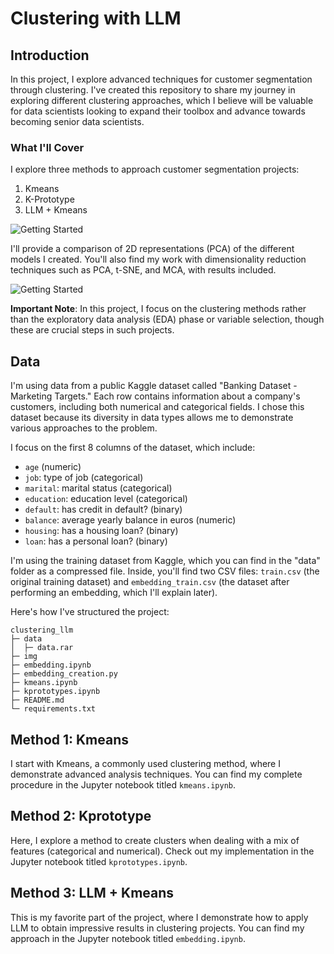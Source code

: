 # Clustering with LLM

## Introduction

In this project, I explore advanced techniques for customer segmentation through clustering. I've created this repository to share my journey in exploring different clustering approaches, which I believe will be valuable for data scientists looking to expand their toolbox and advance towards becoming senior data scientists.

### What I'll Cover

I explore three methods to approach customer segmentation projects:

1. Kmeans
2. K-Prototype
3. LLM + Kmeans

![Getting Started](img/com2d2.png)

I'll provide a comparison of 2D representations (PCA) of the different models I created. You'll also find my work with dimensionality reduction techniques such as PCA, t-SNE, and MCA, with results included.

![Getting Started](img/METH.png)

**Important Note**: In this project, I focus on the clustering methods rather than the exploratory data analysis (EDA) phase or variable selection, though these are crucial steps in such projects.

## Data

I'm using data from a public Kaggle dataset called "Banking Dataset - Marketing Targets." Each row contains information about a company's customers, including both numerical and categorical fields. I chose this dataset because its diversity in data types allows me to demonstrate various approaches to the problem.

I focus on the first 8 columns of the dataset, which include:

- `age` (numeric)
- `job`: type of job (categorical)
- `marital`: marital status (categorical)
- `education`: education level (categorical)
- `default`: has credit in default? (binary)
- `balance`: average yearly balance in euros (numeric)
- `housing`: has a housing loan? (binary)
- `loan`: has a personal loan? (binary)

I'm using the training dataset from Kaggle, which you can find in the "data" folder as a compressed file. Inside, you'll find two CSV files: `train.csv` (the original training dataset) and `embedding_train.csv` (the dataset after performing an embedding, which I'll explain later).

Here's how I've structured the project:

```
clustering_llm
├─ data
│  ├─ data.rar
├─ img
├─ embedding.ipynb
├─ embedding_creation.py
├─ kmeans.ipynb
├─ kprototypes.ipynb
├─ README.md
└─ requirements.txt

```

## Method 1: Kmeans

I start with Kmeans, a commonly used clustering method, where I demonstrate advanced analysis techniques. You can find my complete procedure in the Jupyter notebook titled `kmeans.ipynb`.

## Method 2: Kprototype
Here, I explore a method to create clusters when dealing with a mix of features (categorical and numerical). Check out my implementation in the Jupyter notebook titled `kprototypes.ipynb`.

## Method 3: LLM + Kmeans
This is my favorite part of the project, where I demonstrate how to apply LLM to obtain impressive results in clustering projects. You can find my approach in the Jupyter notebook titled `embedding.ipynb`.





